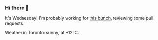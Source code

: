 ### Hi there :wave:

It's Wednesday! I'm probably working for [this bunch](https://github.com/kohofinancial), reviewing some pull requests.

Weather in Toronto: sunny, at +12°C.
